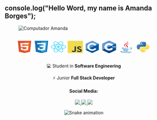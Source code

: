 ## console.log("Hello Word, my name is Amanda Borges");

<img src="https://user-images.githubusercontent.com/67706498/229945130-01f091bb-b014-40d1-a802-b1b1e52ed8fb.png" min-width="450px" max-width="4500px" width="460px" align="right" alt="Computador Amanda"/>

</br></br>
  <div>
  
  <div align="center" >
    <img align="center" alt="Amanda-Html" height="40" width="50" src="https://raw.githubusercontent.com/devicons/devicon/master/icons/html5/html5-original.svg">
    <img align="center" alt="Amanda-Css" height="40" width="50"  src="https://raw.githubusercontent.com/devicons/devicon/master/icons/css3/css3-original.svg">
    <img align="center" alt="Amanda-React" height="40" width="50" src="https://raw.githubusercontent.com/devicons/devicon/master/icons/react/react-original.svg">
    <img align="center" alt="Amanda-JavaScript" height="40" width="50"  src="https://raw.githubusercontent.com/devicons/devicon/master/icons/javascript/javascript-original.svg">
    <img align="center" alt="Amanda-C" height="40" width="50"  src="https://raw.githubusercontent.com/devicons/devicon/master/icons/c/c-original.svg">
    <img align="center" alt="Amanda-C++" height="40" width="50"  src="https://raw.githubusercontent.com/devicons/devicon/master/icons/cplusplus/cplusplus-original.svg">
    <img align="center" alt="Amanda-Java" height="40" width="50"  src="https://raw.githubusercontent.com/devicons/devicon/master/icons/java/java-original.svg">
    <img align="center" alt="Amanda-Python" height="40" width="50"  src="https://raw.githubusercontent.com/devicons/devicon/master/icons/python/python-original.svg">
  </div>
  
  <br> 
  
  <div align="center" >
    <p>💻 Student in <strong> Software Engineering </strong> </p>
    <p>⚡ Junior <strong> Full Stack Developer </strong></p>
  </div>

 <h4 align="center"> Social Media: </h4>
    
  <div align="center" > 
  <a href="https://www.instagram.com/amandadecassiaborges/" alt="INSTAGRAM">
  <img src="https://img.shields.io/badge/-Instagram-%23E4405F?style=for-the-badge&logo=Instagram&logoColor=ffffff&link=https://www.instagram.com/amandadecassiaborges"/>
  </a>
  
  
  <a href="mailto:amandaborgeses@gmail.com" alt="EMAIL"> 
  <img src="https://img.shields.io/badge/-Gmail-%23333?style=for-the-badge&logo=gmail&logoColor=white"/>
  </a>
    
  <a href="https://www.linkedin.com/in/amandadecassiaborges" alt="LINKEDIN">
  <img src="https://img.shields.io/badge/-Linkedin-%230077B5?style=for-the-badge&logo=Linkedin&logoColor=ffffff&link=https://www.linkedin.com/in/amandadecassiaborges"/>
  </a>
  
   ![Snake animation](https://github.com/amandadecassiaborges/amandadecassiaborges/blob/output/github-contribution-grid-snake.svg)
 
  </div>
 </div>
  
